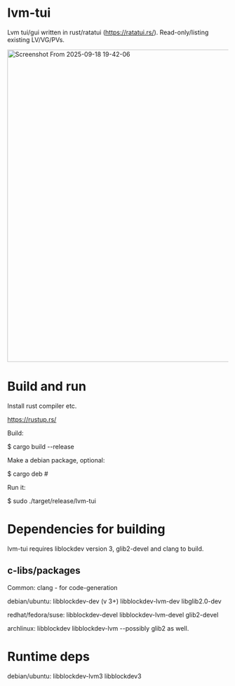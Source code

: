 # lvm-tui
Lvm tui/gui written in rust/ratatui (https://ratatui.rs/). Read-only/listing existing LV/VG/PVs.

<img width="824" height="713" alt="Screenshot From 2025-09-18 19-42-06" src="https://github.com/user-attachments/assets/c34fbd07-1fca-4e3f-89e5-7a0691b84115" />



Build and run
================

Install rust compiler etc. 

https://rustup.rs/

Build:

$ cargo build --release

Make a debian package, optional:

$ cargo deb # 

Run it:

$ sudo ./target/release/lvm-tui

Dependencies for building
=====================================================================
lvm-tui requires liblockdev version 3, glib2-devel and clang to build.

c-libs/packages
-----------------------
Common:
 clang - for code-generation

debian/ubuntu:
 libblockdev-dev (v 3+)
 libblockdev-lvm-dev
 libglib2.0-dev

redhat/fedora/suse:
 libblockdev-devel
 libblockdev-lvm-devel
 glib2-devel

archlinux:
 libblockdev
 libblockdev-lvm
 --possibly glib2 as well.

Runtime deps
=====================================================================
debian/ubuntu:
 libblockdev-lvm3
 libblockdev3

